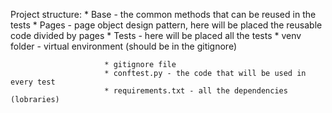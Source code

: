 Project structure:
                  * Base - the common methods that can be reused in the tests
                  * Pages - page object design pattern, here will be placed the reusable code divided by pages
                  * Tests - here will be placed all the tests
                  * venv folder - virtual environment (should be in the gitignore)

                         * gitignore file
                         * conftest.py - the code that will be used in every test
                         * requirements.txt - all the dependencies (lobraries)




